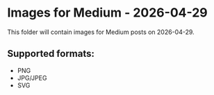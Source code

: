 # Images for Medium - 2026-04-29

This folder will contain images for Medium posts on 2026-04-29.

## Supported formats:
- PNG
- JPG/JPEG
- SVG
